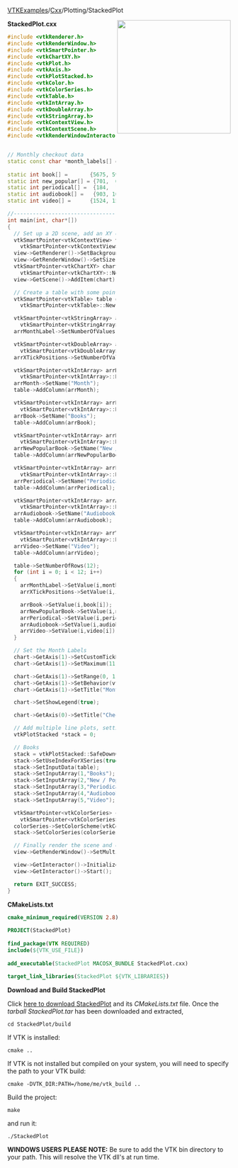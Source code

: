 [VTKExamples](/index/)/[Cxx](/Cxx)/Plotting/StackedPlot

<img align="right" src="https://github.com/lorensen/VTKExamples/blob/gh-pages/Testing/Baseline/Plotting/TestStackedPlot.png?raw=true" width="256" />

**StackedPlot.cxx**
```c++
#include <vtkRenderer.h>
#include <vtkRenderWindow.h>
#include <vtkSmartPointer.h>
#include <vtkChartXY.h>
#include <vtkPlot.h>
#include <vtkAxis.h>
#include <vtkPlotStacked.h>
#include <vtkColor.h>
#include <vtkColorSeries.h>
#include <vtkTable.h>
#include <vtkIntArray.h>
#include <vtkDoubleArray.h>
#include <vtkStringArray.h>
#include <vtkContextView.h>
#include <vtkContextScene.h>
#include <vtkRenderWindowInteractor.h>


// Monthly checkout data
static const char *month_labels[] = {"Jan", "Feb", "Mar", "Apr", "May", "Jun",
                                     "Jul", "Aug", "Sep", "Oct", "Nov", "Dec"};
static int book[] =       {5675, 5902, 6388, 5990, 5575, 7393, 9878, 8082, 6417, 5946, 5526, 5166};
static int new_popular[] = {701,  687,  736,  696,  750,  814,  923,  860,  786,  735,  680,  741};
static int periodical[] =  {184,  176,  166,  131,  171,  191,  231,  166,  197,  162,  152,  143};
static int audiobook[] =   {903, 1038,  987, 1073, 1144, 1203, 1173, 1196, 1213, 1076,  926,  874};
static int video[] =      {1524, 1565, 1627, 1445, 1179, 1816, 2293, 1811, 1588, 1561, 1542, 1563};

//----------------------------------------------------------------------------
int main(int, char*[])
{
  // Set up a 2D scene, add an XY chart to it
  vtkSmartPointer<vtkContextView> view =
    vtkSmartPointer<vtkContextView>::New();
  view->GetRenderer()->SetBackground(1.0, 1.0, 1.0);
  view->GetRenderWindow()->SetSize(400, 300);
  vtkSmartPointer<vtkChartXY> chart =
    vtkSmartPointer<vtkChartXY>::New();
  view->GetScene()->AddItem(chart);

  // Create a table with some points in it...
  vtkSmartPointer<vtkTable> table =
    vtkSmartPointer<vtkTable>::New();

  vtkSmartPointer<vtkStringArray> arrMonthLabel =
    vtkSmartPointer<vtkStringArray>::New();
  arrMonthLabel->SetNumberOfValues(12);

  vtkSmartPointer<vtkDoubleArray> arrXTickPositions =
    vtkSmartPointer<vtkDoubleArray>::New();
  arrXTickPositions->SetNumberOfValues(12);

  vtkSmartPointer<vtkIntArray> arrMonth =
    vtkSmartPointer<vtkIntArray>::New();
  arrMonth->SetName("Month");
  table->AddColumn(arrMonth);

  vtkSmartPointer<vtkIntArray> arrBook =
    vtkSmartPointer<vtkIntArray>::New();
  arrBook->SetName("Books");
  table->AddColumn(arrBook);

  vtkSmartPointer<vtkIntArray> arrNewPopularBook =
    vtkSmartPointer<vtkIntArray>::New();
  arrNewPopularBook->SetName("New / Popular");
  table->AddColumn(arrNewPopularBook);

  vtkSmartPointer<vtkIntArray> arrPeriodical =
    vtkSmartPointer<vtkIntArray>::New();
  arrPeriodical->SetName("Periodical");
  table->AddColumn(arrPeriodical);

  vtkSmartPointer<vtkIntArray> arrAudiobook =
    vtkSmartPointer<vtkIntArray>::New();
  arrAudiobook->SetName("Audiobook");
  table->AddColumn(arrAudiobook);

  vtkSmartPointer<vtkIntArray> arrVideo =
    vtkSmartPointer<vtkIntArray>::New();
  arrVideo->SetName("Video");
  table->AddColumn(arrVideo);

  table->SetNumberOfRows(12);
  for (int i = 0; i < 12; i++)
  {
    arrMonthLabel->SetValue(i,month_labels[i]);
    arrXTickPositions->SetValue(i,i);

    arrBook->SetValue(i,book[i]);
    arrNewPopularBook->SetValue(i,new_popular[i]);
    arrPeriodical->SetValue(i,periodical[i]);
    arrAudiobook->SetValue(i,audiobook[i]);
    arrVideo->SetValue(i,video[i]);
  }

  // Set the Month Labels
  chart->GetAxis(1)->SetCustomTickPositions(arrXTickPositions, arrMonthLabel);
  chart->GetAxis(1)->SetMaximum(11);

  chart->GetAxis(1)->SetRange(0, 11);
  chart->GetAxis(1)->SetBehavior(vtkAxis::FIXED);
  chart->GetAxis(1)->SetTitle("Month");

  chart->SetShowLegend(true);

  chart->GetAxis(0)->SetTitle("Checkouts");

  // Add multiple line plots, setting the colors etc
  vtkPlotStacked *stack = 0;

  // Books
  stack = vtkPlotStacked::SafeDownCast(chart->AddPlot(vtkChart::STACKED));
  stack->SetUseIndexForXSeries(true);
  stack->SetInputData(table);
  stack->SetInputArray(1,"Books");
  stack->SetInputArray(2,"New / Popular");
  stack->SetInputArray(3,"Periodical");
  stack->SetInputArray(4,"Audiobook");
  stack->SetInputArray(5,"Video");

  vtkSmartPointer<vtkColorSeries> colorSeries =
    vtkSmartPointer<vtkColorSeries>::New();
  colorSeries->SetColorScheme(vtkColorSeries::WILD_FLOWER);
  stack->SetColorSeries(colorSeries);

  // Finally render the scene and compare the image to a reference image
  view->GetRenderWindow()->SetMultiSamples(0);

  view->GetInteractor()->Initialize();
  view->GetInteractor()->Start();

  return EXIT_SUCCESS;
}
```
**CMakeLists.txt**
```cmake
cmake_minimum_required(VERSION 2.8)
 
PROJECT(StackedPlot)
 
find_package(VTK REQUIRED)
include(${VTK_USE_FILE})
 
add_executable(StackedPlot MACOSX_BUNDLE StackedPlot.cxx)
 
target_link_libraries(StackedPlot ${VTK_LIBRARIES})
```

**Download and Build StackedPlot**

Click [here to download StackedPlot](https://github.com/lorensen/VTKWikiExamplesTarballs/raw/master/StackedPlot.tar) and its *CMakeLists.txt* file.
Once the *tarball StackedPlot.tar* has been downloaded and extracted,
```
cd StackedPlot/build 
```
If VTK is installed:
```
cmake ..
```
If VTK is not installed but compiled on your system, you will need to specify the path to your VTK build:
```
cmake -DVTK_DIR:PATH=/home/me/vtk_build ..
```
Build the project:
```
make
```
and run it:
```
./StackedPlot
```
**WINDOWS USERS PLEASE NOTE:** Be sure to add the VTK bin directory to your path. This will resolve the VTK dll's at run time.

